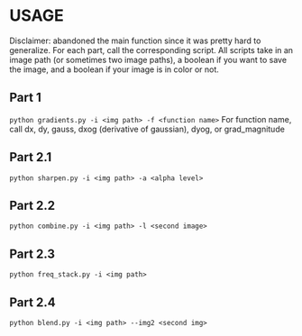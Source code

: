 # USAGE
Disclaimer: abandoned the main function since it was pretty hard to generalize. For each part, call the corresponding script. All scripts take in an image path (or sometimes two image paths), a boolean if you want to save the image, and a boolean if your image is in color or not.

## Part 1
```python gradients.py -i <img path> -f <function name>```
For function name, call dx, dy, gauss, dxog (derivative of gaussian), dyog, or grad_magnitude

## Part 2.1
```python sharpen.py -i <img path> -a <alpha level>```

## Part 2.2
```python combine.py -i <img path> -l <second image>```

## Part 2.3
```python freq_stack.py -i <img path>```

## Part 2.4
```python blend.py -i <img path> --img2 <second img>```
